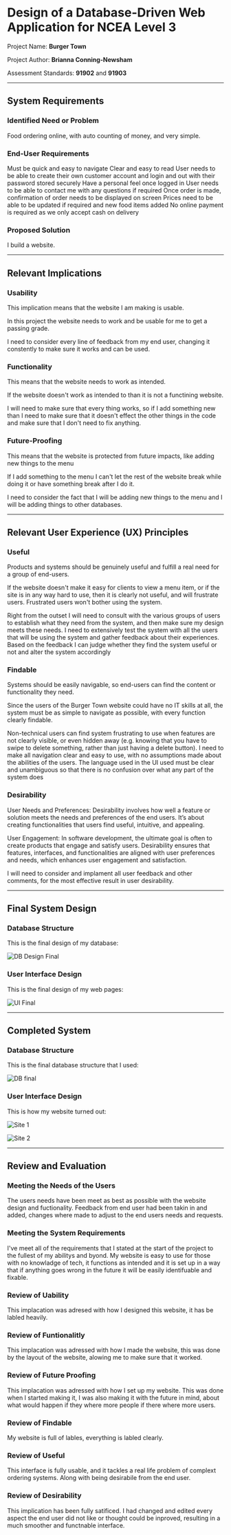 # Design of a Database-Driven Web Application for NCEA Level 3

Project Name: **Burger Town**

Project Author: **Brianna Conning-Newsham**

Assessment Standards: **91902** and **91903**


-------------------------------------------------

## System Requirements 
### Identified Need or Problem

Food ordering online, with auto counting of money, and very simple.

### End-User Requirements

Must be quick and easy to navigate 
Clear and easy to read
User needs to be able to create their own customer account and login and out with their password stored securely
Have a personal feel once logged in
User needs to be able to contact me with any questions if required
Once order is made, confirmation of order needs to be displayed on screen
Prices need to be able to be updated if required and new food items added
No online payment is required as we only accept cash on delivery

### Proposed Solution

I build a website.


-------------------------------------------------

## Relevant Implications

### Usability

This implication means that the website I am making is usable.

In this project the website needs to work and be usable for me to get a passing grade.

I need to consider every line of feedback from my end user, changing it constently to make sure it works and can be used.

### Functionality

This means that the website needs to work as intended.

If the website doesn't work as intended to than it is not a functining website.

I will need to make sure that every thing works, so if I add something new than I need to make sure that it doesn't effect the other things in the code and make sure that I don't need to fix anything.

### Future-Proofing 

This means that the website is protected from future impacts, like adding new things to the menu

If I add something to the menu I can't let the rest of the website break while doing it or have something break after I do it.

I need to consider the fact that I will be adding new things to the menu and I will be adding things to other databases.


-------------------------------------------------

## Relevant User Experience (UX) Principles

### Useful

Products and systems should be genuinely useful and fulfill a real need for a group of end-users.

If the website doesn't make it easy for clients to view a menu item, or if the site is in any way hard to use, then it is clearly not useful, and will frustrate users. Frustrated users won't bother using the system.

Right from the outset I will need to consult with the various groups of users to establish what they need from the system, and then make sure my design meets these needs.
I need to extensively test the system with all the users that will be using the system and gather feedback about their experiences.
Based on the feedback I can judge whether they find the system useful or not and alter the system accordingly

### Findable

Systems should be easily navigable, so end-users can find the content or functionality they need.

Since the users of the Burger Town website could have no IT skills at all, the system must be as simple to navigate as possible, with every function clearly findable. 

Non-technical users can find system frustrating to use when features are not clearly visible, or even hidden away (e.g. knowing that you have to swipe to delete something, rather than just having a delete button).
I need to make all navigation clear and easy to use, with no assumptions made about the abilities of the users.
The language used in the UI used must be clear and unambiguous so that there is no confusion over what any part of the system does

### Desirability

User Needs and Preferences: Desirability involves how well a feature or solution meets the needs and preferences of the end users. It’s about creating functionalities that users find useful, intuitive, and appealing.

User Engagement: In software development, the ultimate goal is often to create products that engage and satisfy users. Desirability ensures that features, interfaces, and functionalities are aligned with user preferences and needs, which enhances user engagement and satisfaction.

I will need to consider and implament all user feedback and other comments, for the most effective result in user desirability.


-------------------------------------------------

## Final System Design

### Database Structure

This is the final design of my database:

![DB Design Final](images/DataBaseSetUp.png)

### User Interface Design

This is the final design of my web pages:

![UI Final](images/WebsiteMainPage.png)

-------------------------------------------------

## Completed System

### Database Structure

This is the final database structure that I used:

![DB final](images/DataBase.png)

### User Interface Design

This is how my website turned out:

![Site 1](images/ProofThatItWorks.png)

![Site 2](images/ProofThatItWorks2.png)


-------------------------------------------------

## Review and Evaluation

### Meeting the Needs of the Users

The users needs have been meet as best as possible with the website design and fuctionality. Feedback from end user had been takin in and added, changes where made to adjust to the end users needs and requests.

### Meeting the System Requirements

I've meet all of the requirements that I stated at the start of the project to the fullest of my abilitys and byond. My website is easy to use for those with no knowladge of tech, it functions as intended and it is set up in a way that if anything goes wrong in the future it will be easily identifuable and fixable.


### Review of Uability

This implacation was adresed with how I designed this website, it has be labled heavily.

### Review of Funtionalitly

This implacation was adressed with how I made the website, this was done by the layout of the website, alowing me to make sure that it worked.

### Review of Future Proofing

This implacation was adressed with how I set up my website. This was done when I started making it, I was also making it with the future in mind, about what would happen if they where more people if there where more users.

### Review of Findable

My website is full of lables, everything is labled clearly.

### Review of Useful

This interface is fully usable, and it tackles a real life problem of complext ordering systems. Along with being desirabile from the end user.

### Review of Desirability

This implication has been fully satificed. I had changed and edited every aspect the end user did not like or thought could be inproved, resulting in a much smoother and functnable interface.

